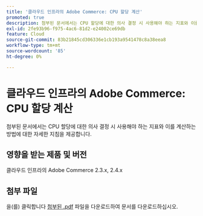 ```yaml
---
title: '클라우드 인프라의 Adobe Commerce: CPU 할당 계산'
promoted: true
description: 첨부된 문서에서는 CPU 할당에 대한 의사 결정 시 사용해야 하는 지표와 이를 계산하는 방법에 대한 자세한 지침을 제공합니다.
exl-id: 2fe93b96-f975-4ac6-81d2-e24002ce69db
feature: Cloud
source-git-commit: 83b21845cd306336e1cb193a9541478c8a38eea8
workflow-type: tm+mt
source-wordcount: '85'
ht-degree: 0%

---
```


# 클라우드 인프라의 Adobe Commerce: CPU 할당 계산

첨부된 문서에서는 CPU 할당에 대한 의사 결정 시 사용해야 하는 지표와 이를 계산하는 방법에 대한 자세한 지침을 제공합니다.

## 영향을 받는 제품 및 버전

클라우드 인프라의 Adobe Commerce 2.3.x, 2.4.x

## 첨부 파일

을(를) 클릭합니다 [첨부된 .pdf](assets/CPU_Allocation.pdf) 파일을 다운로드하여 문서를 다운로드하십시오.

